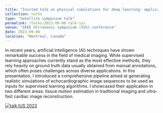 ```yaml
---
title: "Invited talk on physical simulations for deep learning: applications to image formation and motion estimation "
collection: talks
type: "Satellite symposium talk"
permalink: /talks/2023-09-08-talk-ius
venue: "IEEE Ultrasonic symposium (IUS) conference"
date: 2023-09-08
location: "Montreal, Canada"
---
```


In recent years, artificial intelligence (AI) techniques have shown remarkable success in the field of medical imaging. While supervised learning approaches currently stand as the most effective methods, they rely heavily on ground truth data usually obtained from manual annotations, which often poses challenges across diverse applications. In this presentation, I introduced a comprehensive pipeline aimed at generating realistic simulations of echocardiographic image sequences to be used as inputs for supervised learning algorithms. I showcased their application in two different areas: tissue motion estimation in traditional imaging and ultra-fast cardiac image reconstruction.


[![talk IUS 2023]("/images/talk_ius_2023.png")]("/files/IEEE_IUS_satellite_symposium_bernard_2023.pdf")




